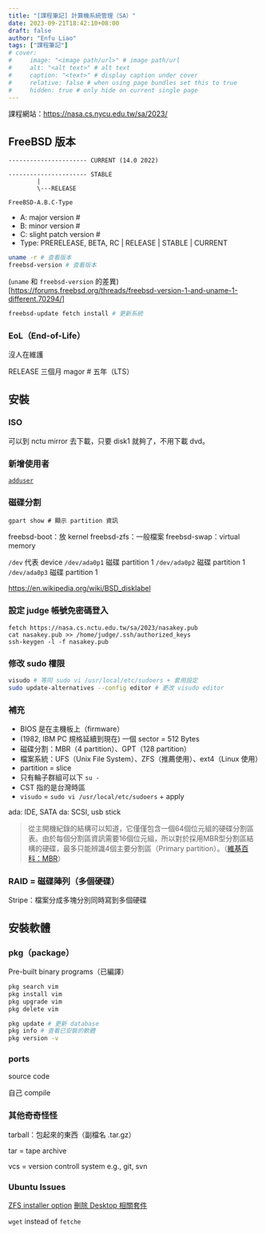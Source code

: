 ```yaml
---
title: "[課程筆記] 計算機系統管理（SA）"
date: 2023-09-21T18:42:10+08:00
draft: false
author: "Enfu Liao"
tags: ["課程筆記"]
# cover:
#     image: "<image path/url>" # image path/url
#     alt: "<alt text>" # alt text
#     caption: "<text>" # display caption under cover
#     relative: false # when using page bundles set this to true
#     hidden: true # only hide on current single page
---
```


課程網站：https://nasa.cs.nycu.edu.tw/sa/2023/

## FreeBSD 版本
```
---------------------- CURRENT (14.0 2022)

---------------------- STABLE 
        |
        \---RELEASE
```

```
FreeBSD-A.B.C-Type
```
- A: major version #
- B: minor version #
- C: slight patch version #
- Type: PRERELEASE, BETA, RC | RELEASE | STABLE | CURRENT

```sh
uname -r # 查看版本
freebsd-version # 查看版本
```

(`uname` 和 `freebsd-version` 的差異)[https://forums.freebsd.org/threads/freebsd-version-1-and-uname-1-different.70294/]


```sh
freebsd-update fetch install # 更新系統
```

### EoL（End-of-Life）
沒人在維護

RELEASE 三個月
magor # 五年（LTS）


## 安裝

### ISO
可以到 nctu mirror 去下載，只要 disk1 就夠了，不用下載 dvd。


### 新增使用者
[`adduser`](https://man.freebsd.org/cgi/man.cgi?adduser(8))


### 磁碟分割
```
gpart show # 顯示 partition 資訊
```

freebsd-boot：放 kernel
freebsd-zfs：一般檔案
freebsd-swap：virtual memory

`/dev` 代表 device
`/dev/ada0p1` 磁碟 partition 1
`/dev/ada0p2` 磁碟 partition 1
`/dev/ada0p3` 磁碟 partition 1


https://en.wikipedia.org/wiki/BSD_disklabel


### 設定 judge 帳號免密碼登入
```
fetch https://nasa.cs.nctu.edu.tw/sa/2023/nasakey.pub
cat nasakey.pub >> /home/judge/.ssh/authorized_keys
ssh-keygen -l -f nasakey.pub
```

### 修改 sudo 權限

```sh
visudo # 等同 sudo vi /usr/local/etc/sudoers + 套用設定
sudo update-alternatives --config editor # 更改 visudo editor
```


### 補充
- BIOS 是在主機板上（firmware）
- (1982, IBM PC 規格延續到現在) 一個 sector = 512 Bytes
- 磁碟分割：MBR（4 partition）、GPT（128 partition）
- 檔案系統：UFS（Unix File System）、ZFS（推薦使用）、ext4（Linux 使用）
- partition = slice
- 只有輪子群組可以下 `su -`
- CST 指的是台灣時區
- `visudo` = `sudo vi /usr/local/etc/sudoers` + apply



ada: IDE, SATA
da: SCSI, usb stick


> 從主開機紀錄的結構可以知道，它僅僅包含一個64個位元組的硬碟分割區表。由於每個分割區資訊需要16個位元組，所以對於採用MBR型分割區結構的硬碟，最多只能辨識4個主要分割區（Primary partition）。（[維基百科：MBR](https://zh.wikipedia.org/zh-tw/%E4%B8%BB%E5%BC%95%E5%AF%BC%E8%AE%B0%E5%BD%95)）



### RAID = 磁碟陣列（多個硬碟）

Stripe：檔案分成多塊分別同時寫到多個硬碟

## 安裝軟體

### pkg（package）
Pre-built binary programs（已編譯）

```sh
pkg search vim
pkg install vim
pkg upgrade vim
pkg delete vim
```

```sh
pkg update # 更新 database
pkg info # 查看已安裝的軟體
pkg version -v 
```

### ports
source code

自己 compile

### 其他奇奇怪怪
tarball：包起來的東西（副檔名 .tar.gz）

tar = tape archive

vcs = version controll system e.g., git, svn



### Ubuntu Issues
[ZFS installer option](https://www.reddit.com/r/zfs/comments/gwk6dj/creating_ubuntu_server_with_zfs/)
[刪除 Desktop 相關套件](https://askubuntu.com/questions/484095/how-do-i-remove-all-desktop-related-packages-leaving-server-only)

`wget` instead of `fetche`